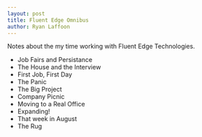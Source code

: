 ```yaml
---
layout: post
title: Fluent Edge Omnibus
author: Ryan Laffoon
---
```

Notes about the my time working with Fluent Edge Technologies.

* Job Fairs and Persistance
* The House and the Interview
* First Job, First Day
* The Panic
* The Big Project
* Company Picnic
* Moving to a Real Office
* Expanding!
* That week in August
* The Rug
